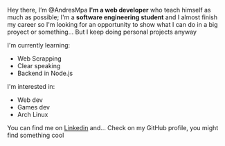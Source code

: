 Hey there, I’m @AndresMpa **I'm a web developer** who teach himself as much as possible;
I'm a **software engineering student** and I almost finish my career so I'm looking for
an opportunity to show what I can do in a big proyect or something... But
I keep doing personal projects anyway

I'm currently learning:

  - Web Scrapping
  - Clear speaking
  - Backend in Node.js

I'm interested in:
  
  - Web dev
  - Games dev
  - Arch Linux

You can find me on [Linkedin](https://www.linkedin.com/in/andres-m-prieto/)
and... Check on my GitHub profile, you might find something cool
